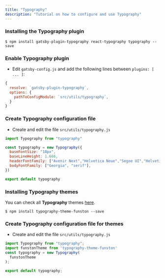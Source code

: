 ```yaml
---
title: "Typography"
description: "Tutorial on how to configure and use Typography"
---
```


### Installing the Typography plugin

`$ npm install gatsby-plugin-typography react-typography typography --save`

### Enable Typography plugin
* Edit `gatsby-config.js` and add the following lines between `plugins: [ ... ]`:

```js
{
  resolve: `gatsby-plugin-typography`,
  options: {
    pathToConfigModule: `src/utils/typography`,
  }
}
```

### Create Typography configuration file
* Create and edit the file `src/utils/typography.js`

```js
import Typography from "typography"

const typography = new Typography({
  baseFontSize: "18px",
  baseLineHeight: 1.666,
  headerFontFamily: ["Avenir Next","Helvetica Neue","Segoe UI","Helvetica","Arial","sans-serif",],
  bodyFontFamily: ["Georgia", "serif"],
})

export default typography
```

### Installing Typography themes

You can check all **Typography** themes <a href="https://kyleamathews.github.io/typography.js">here</a>.

`$ npm install typography-theme-funston --save`

### Create Typography configuration file for themes
* Create and edit the file `src/utils/typography.js`

```js
import Typography from "typography";
import funstonTheme from 'typography-theme-funston'
const typography = new Typography(
  funstonTheme
);

export default typography;
```
